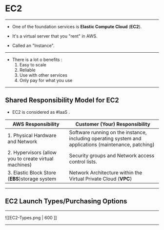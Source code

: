 # EC2

---

- One of the foundation services is **Elastic Compute Cloud** (**EC2**).

- It's a virtual server that you "rent" in AWS.

- Called an "Instance".

---

- There is a lot o benefits :
	1. Easy to scale 
	2. Reliable
	3. Use with other services
	4. Only pay for what you use

---

## Shared Responsibility Model for EC2

- EC2 is considered as #IaaS .

| **AWS Responsibility**                                | **Customer (Your) Responsibility**                                                                    |
| ----------------------------------------------------- | ----------------------------------------------------------------------------------------------------- |
| 1. Physical Hardware and Network                      | Software running on the instance, including operating system and applications (maintenance, patching) |
| 2. Hypervisors (allow you to create virtual machines) | Security groups and Network access control lists.                                                     |
| 3. Elastic Block Store (**EBS**)storage system        | Network Architecture within the Virtual Private Cloud (**VPC**)                                       |

---

## EC2 Launch Types/Purchasing Options

---

![[EC2-Types.png | 600 ]]

---


